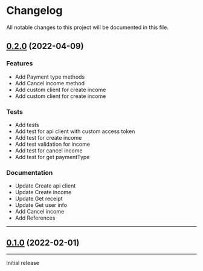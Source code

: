 <!--- BEGIN HEADER -->
# Changelog

All notable changes to this project will be documented in this file.
<!--- END HEADER -->

## [0.2.0](https://github.com/shoman4eg/moy-nalog/compare/v0.1.0...v0.2.0) (2022-04-09)
### Features
* Add Payment type methods
* Add Cancel income method
* Add custom client for create income
* Add custom client for create income

### Tests
* Add tests
* Add test for api client with custom access token
* Add test for create income
* Add test validation for income
* Add test for cancel income
* Add test for get paymentType

### Documentation
* Update Create api client
* Update Create income
* Update Get receipt
* Update Get user info
* Add Cancel income
* Add References

---

## [0.1.0](https://github.com/shoman4eg/moy-nalog/compare/306901e41d3ae4d4a4913f6da9606213f9d9a11d...v0.1.0) (2022-02-01)

---
Initial release
